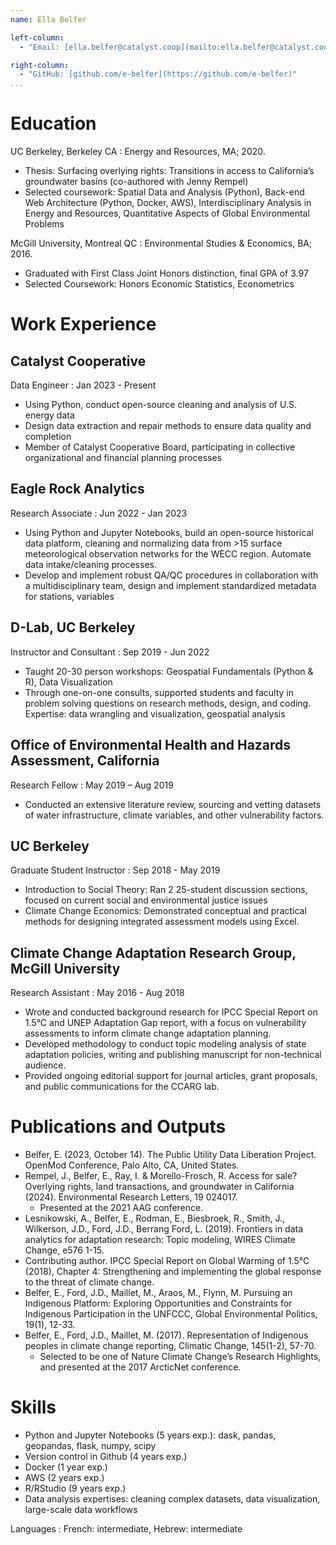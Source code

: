 ```yaml
---
name: Ella Belfer

left-column:
  - "Email: [ella.belfer@catalyst.coop](mailto:ella.belfer@catalyst.coop)"

right-column:
  - "GitHub: [github.com/e-belfer](https://github.com/e-belfer)"
...
```


# Education

UC Berkeley, Berkeley CA
: Energy and Resources, MA; 2020.

- Thesis: Surfacing overlying rights: Transitions in access to California’s groundwater basins (co-authored with Jenny Rempel)
- Selected coursework: Spatial Data and Analysis (Python), Back-end Web Architecture (Python, Docker, AWS), Interdisciplinary Analysis in Energy and Resources, Quantitative Aspects of Global Environmental Problems

McGill University, Montreal QC
: Environmental Studies & Economics, BA; 2016.

- Graduated with First Class Joint Honors distinction, final GPA of 3.97
- Selected Coursework: Honors Economic Statistics, Econometrics

# Work Experience

## Catalyst Cooperative

Data Engineer
: Jan 2023 - Present

- Using Python, conduct open-source cleaning and analysis of U.S. energy data
- Design data extraction and repair methods to ensure data quality and completion
- Member of Catalyst Cooperative Board, participating in collective organizational and financial planning processes

## Eagle Rock Analytics

Research Associate
: Jun 2022 - Jan 2023

- Using Python and Jupyter Notebooks, build an open-source historical data platform, cleaning and normalizing data from >15 surface meteorological observation networks for the WECC region. Automate data intake/cleaning processes.
- Develop and implement robust QA/QC procedures in collaboration with a multidisciplinary team, design and implement standardized metadata for stations, variables

## D-Lab, UC Berkeley

Instructor and Consultant
: Sep 2019 - Jun 2022

- Taught 20-30 person workshops: Geospatial Fundamentals (Python & R), Data Visualization
- Through one-on-one consults, supported students and faculty in problem solving questions on research methods, design, and coding. Expertise: data wrangling and visualization, geospatial analysis

## Office of Environmental Health and Hazards Assessment, California

Research Fellow
: May 2019 – Aug 2019

- Conducted an extensive literature review, sourcing and vetting datasets of water infrastructure, climate variables, and other vulnerability factors.

## UC Berkeley

Graduate Student Instructor
: Sep 2018 - May 2019

- Introduction to Social Theory: Ran 2 25-student discussion sections, focused on current social and environmental justice issues
- Climate Change Economics: Demonstrated conceptual and practical methods for designing integrated assessment models using Excel.

## Climate Change Adaptation Research Group, McGill University

Research Assistant
: May 2016 - Aug 2018

- Wrote and conducted background research for IPCC Special Report on 1.5°C and UNEP Adaptation Gap report, with a focus on vulnerability assessments to inform climate change adaptation planning.
- Developed methodology to conduct topic modeling analysis of state adaptation policies, writing and publishing manuscript for non-technical audience.
- Provided ongoing editorial support for journal articles, grant proposals, and public communications for the CCARG lab.

# Publications and Outputs

- Belfer, E. (2023, October 14). The Public Utility Data Liberation Project. OpenMod Conference, Palo Alto, CA, United States.
- Rempel, J., Belfer, E., Ray, I. & Morello-Frosch, R. Access for sale? Overlying rights, land transactions, and groundwater in California (2024). Environmental Research Letters, 19 024017.
  - Presented at the 2021 AAG conference.
- Lesnikowski, A., Belfer, E., Rodman, E., Biesbroek, R., Smith, J., Wilkerson, J.D., Ford, J.D., Berrang Ford, L. (2019). Frontiers in data analytics for adaptation research: Topic modeling, WIRES Climate Change, e576 1-15.
- Contributing author. IPCC Special Report on Global Warming of 1.5°C (2018), Chapter 4: Strengthening and implementing the global response to the threat of climate change.
- Belfer, E., Ford, J.D., Maillet, M., Araos, M., Flynn, M. Pursuing an Indigenous Platform: Exploring Opportunities and Constraints for Indigenous Participation in the UNFCCC, Global Environmental Politics, 19(1), 12-33.
- Belfer, E., Ford, J.D., Maillet, M. (2017). Representation of Indigenous peoples in climate change reporting, Climatic Change, 145(1-2), 57-70.
  - Selected to be one of Nature Climate Change’s Research Highlights, and presented at the 2017 ArcticNet conference.

# Skills

- Python and Jupyter Notebooks (5 years exp.): dask, pandas, geopandas, flask, numpy, scipy
- Version control in Github (4 years exp.)
- Docker (1 year exp.)
- AWS (2 years exp.)
- R/RStudio (9 years exp.)
- Data analysis expertises: cleaning complex datasets, data visualization, large-scale data workflows

Languages
: French: intermediate, Hebrew: intermediate
